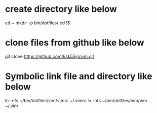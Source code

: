 #  create directory like below
cd ~
mkdir -p bin/dotfiles/
cd !$
#
#
# clone files from github like below
git clone https://github.com/ksk55jp/vim.git
#
#
#
# Symbolic link file and directory like below
ln -nfs ~/bin/dotfiles/vim/vimrc ~/.vimrc
ln -nfs ~/bin/dotfiles/vim/vim ~/.vim


